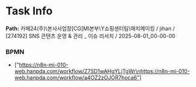 # Task Info

**Path:** 카페24(주)\본사사업장\[CG]MI본부\Y쇼핑센터팀\매치메이킹 / jihan / [274192] SNS 콘텐츠 운영 & 관리 _ 이슈 리서치 / 2025-08-01_00-00-00

### BPMN
- ["https://n8n-mi-010-web.hanpda.com/workflow/Z7SD1wAHgYLjTgWr\nhttps://n8n-mi-010-web.hanpda.com/workflow/a4OZ2zOJOR7hoca6"]

